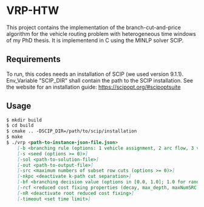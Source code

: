 # VRP-HTW

This project contains the implementation of the branch-cut-and-price algorithm for the vehicle routing problem with heterogeneous time windows of my PhD thesis.
It is implementend in C using the MINLP solver SCIP.


## Requirements

To run, this codes needs an installation of SCIP (we used version 9.1.1). Env_Variable "SCIP_DIR" shall contain the path to the SCIP installation.
See the website for an installation guide:
https://scipopt.org/#scipoptsuite



## Usage

```markdown
$ mkdir build
$ cd build
$ cmake .. -DSCIP_DIR=/path/to/scip/installation
$ make
$ ./vrp <path-to-instance-json-file.json> 
    [-b <branching rule (options: 1 vehicle assignment, 2 arc flow, 3 vehicle arc; default: 1)>] 
    [-s <seed (options >= 0)>]
    [-sol <path-to-solution-file>]
    [-out <path-to-output-file>]
    [-src <maximum numbers of subset row cuts (options >= 0)>]
    [-nkpc <deactivate k-path cut separation>]
    [-bf <branching decision value (options in [0.0, 1.0]; 1.0 for random branching)>]
    [-rcf <reduced cost fixing properties (decay, max_depth, maxNumSRC)>]
    [-nR <deactivate root reduced cost fixing>]
    [-timeout <set time limit>]
```

